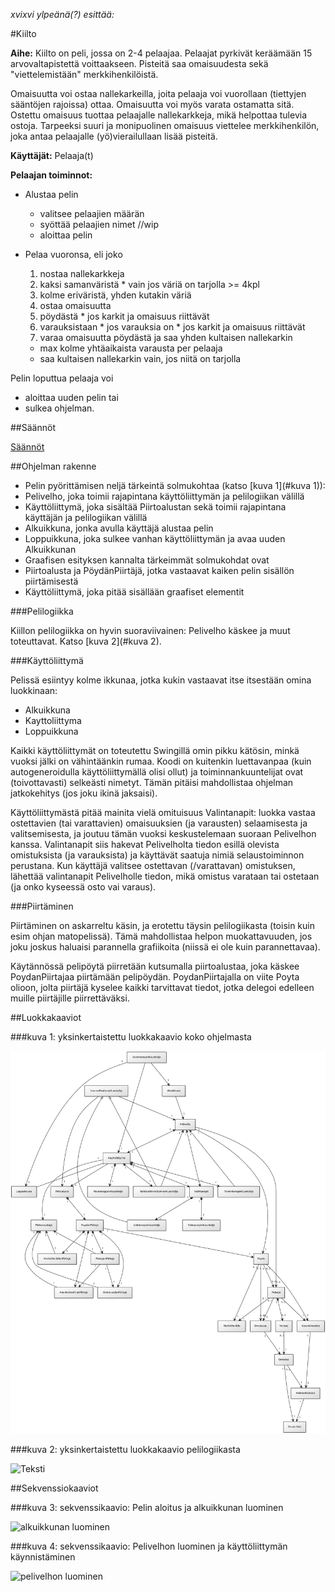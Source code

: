 *xvixvi ylpeänä(?) esittää:*

#Kiilto

**Aihe:** Kiilto on peli, jossa on 2-4 pelaajaa. Pelaajat pyrkivät keräämään 15 arvovaltapistettä voittaakseen. Pisteitä saa omaisuudesta sekä "viettelemistään" merkkihenkilöistä.

Omaisuutta voi ostaa nallekarkeilla, joita pelaaja voi vuorollaan (tiettyjen sääntöjen rajoissa) ottaa. Omaisuutta voi myös varata ostamatta sitä. Ostettu omaisuus tuottaa pelaajalle nallekarkkeja, mikä helpottaa tulevia ostoja. Tarpeeksi suuri ja monipuolinen omaisuus viettelee merkkihenkilön, joka antaa pelaajalle (yö)vierailullaan lisää pisteitä.

**Käyttäjät:** Pelaaja(t)

**Pelaajan toiminnot:**

* Alustaa pelin
  * valitsee pelaajien määrän
  * syöttää pelaajien nimet //wip
  * aloittaa pelin

* Pelaa vuoronsa, eli joko
  1. nostaa nallekarkkeja
    1. kaksi samanväristä
      * vain jos väriä on tarjolla >= 4kpl
    2. kolme eriväristä, yhden kutakin väriä
  2. ostaa omaisuutta
    1. pöydästä
      * jos karkit ja omaisuus riittävät
    2. varauksistaan
      * jos varauksia on
      * jos karkit ja omaisuus riittävät
  3. varaa omaisuutta pöydästä ja saa yhden kultaisen nallekarkin
    * max kolme yhtäaikaista varausta per pelaaja
    * saa kultaisen nallekarkin vain, jos niitä on tarjolla
 
Pelin loputtua pelaaja voi
* aloittaa uuden pelin tai
* sulkea ohjelman.

##Säännöt

[Säännöt](saannot.md)

##Ohjelman rakenne

* Pelin pyörittämisen neljä tärkeintä solmukohtaa (katso [kuva 1](#kuva 1)): 
 * Pelivelho, joka toimii rajapintana käyttöliittymän ja pelilogiikan välillä
 * Käyttöliittymä, joka sisältää Piirtoalustan sekä toimii rajapintana käyttäjän ja pelilogiikan välillä
 * Alkuikkuna, jonka avulla käyttäjä alustaa pelin
 * Loppuikkuna, joka sulkee vanhan käyttöliittymän ja avaa uuden Alkuikkunan
* Graafisen esityksen kannalta tärkeimmät solmukohdat ovat
 * Piirtoalusta ja PöydänPiirtäjä, jotka vastaavat kaiken pelin sisällön piirtämisestä
 * Käyttöliittymä, joka pitää sisällään graafiset elementit
 
###Pelilogiikka

Kiillon pelilogiikka on hyvin suoraviivainen: Pelivelho käskee ja muut toteuttavat. Katso [kuva 2](#kuva 2).

###Käyttöliittymä

Pelissä esiintyy kolme ikkunaa, jotka kukin vastaavat itse itsestään omina luokkinaan:
* Alkuikkuna
* Kayttoliittyma
* Loppuikkuna

Kaikki käyttöliittymät on toteutettu Swingillä omin pikku kätösin, minkä vuoksi jälki on vähintäänkin rumaa. Koodi on kuitenkin luettavanpaa (kuin autogeneroidulla käyttöliittymällä olisi ollut) ja toiminnankuuntelijat ovat (toivottavasti) selkeästi nimetyt. Tämän pitäisi mahdollistaa ohjelman jatkokehitys (jos joku ikinä jaksaisi).

Käyttöliittymästä pitää mainita vielä omituisuus Valintanapit: luokka vastaa ostettavien (tai varattavien) omaisuuksien (ja varausten) selaamisesta ja valitsemisesta, ja joutuu tämän vuoksi keskustelemaan suoraan Pelivelhon kanssa. Valintanapit siis hakevat Pelivelholta tiedon esillä olevista omistuksista (ja varauksista) ja käyttävät saatuja nimiä selaustoiminnon perustana. Kun käyttäjä valitsee ostettavan (/varattavan) omistuksen, lähettää valintanapit Pelivelholle tiedon, mikä omistus varataan tai ostetaan (ja onko kyseessä osto vai varaus).

###Piirtäminen

Piirtäminen on askarreltu käsin, ja erotettu täysin pelilogiikasta (toisin kuin esim ohjan matopelissä). Tämä mahdollistaa helpon muokattavuuden, jos joku joskus haluaisi parannella grafiikoita (niissä ei ole kuin parannettavaa).

Käytännössä pelipöytä piirretään kutsumalla piirtoalustaa, joka käskee PoydanPiirtajaa piirtämään pelipöydän. PoydanPiirtajalla on viite Poyta olioon, jolta piirtäjä kyselee kaikki tarvittavat tiedot, jotka delegoi edelleen muille piirtäjille piirrettäväksi.

##Luokkakaaviot

###kuva 1: yksinkertaistettu luokkakaavio koko ohjelmasta

![](kuvat/kiilto_luokkakaavio3-1.png "luokkakaavio 3-1")

###kuva 2: yksinkertaistettu luokkakaavio pelilogiikasta

![Teksti](https://raw.githubusercontent.com/xvixvi/kiilto/master/dokumentointi/kuvat/luokkakaavio2-0.jpg "luokkakaavio 2-0")

##Sekvenssiokaaviot

###kuva 3: sekvenssikaavio: Pelin aloitus ja alkuikkunan luominen

![](https://github.com/xvixvi/kiilto/blob/master/dokumentointi/kuvat/sekvenssikaavio:Alkuikkuna.png "alkuikkunan luominen")

###kuva 4: sekvenssikaavio: Pelivelhon luominen ja käyttöliittymän käynnistäminen

![](https://github.com/xvixvi/kiilto/blob/master/dokumentointi/kuvat/sekvenssikaavio:PelivelhonLuominen.png "pelivelhon luominen")


